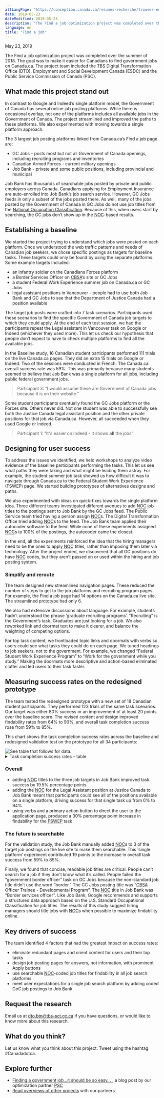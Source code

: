 ```yaml
---
altLangPage: "https://conception.canada.ca/resumes-recherche/trouver-emploi-resume-recherche.html"
date: 2019-05-23
dateModified: 2019-05-23
description: "The Find a job optimization project was completed over the summer of 2018. The goal was to make it easier for Canadians to find government jobs on Canada.ca."
language: en
title: "Find a job"
---
```

<p class="post-meta">May 23, 2019</p>
<p>The Find a job optimization project was completed over the summer of 2018. The goal was to make it easier for Canadians to find government jobs on Canada.ca. The project team included the TBS Digital Transformation Office (DTO), Employment and Social Development Canada (ESDC) and the Public Service Commission of Canada (PSC).</p>
<h2>What made this project stand out</h2>
<p>In contrast to Google and Indeed’s single platform model, the Government of Canada has several online job posting platforms. While there is occasional overlap, not one of the platforms includes all available jobs in the Government of Canada. The project streamlined and improved the paths to these platforms. We also experimented with moving towards a single platform approach.</p>
<p>The 3 largest job posting platforms linked from Canada.ca’s Find a job page are:</p>
<ul>
  <li>GC Jobs - posts most but not all Government of Canada openings, including recruiting programs and inventories</li>
  <li>Canadian Armed Forces - current military openings</li>
  <li>Job Bank - private and some public positions, including provincial and municipal </li>
</ul>
<p>Job Bank has thousands of searchable jobs posted by private and public employers across Canada. Canadians applying for Employment Insurance are auto-enrolled into Job Bank’s job search service. However, GC Jobs feeds in only a subset of the jobs posted there. As well, many of the jobs posted by the Government of Canada in GC Jobs do not use job titles from the <a href="http://NOC.esdc.gc.ca/English/NOC/SearchIndex.aspx?ver=118val65">National Occupation Classification</a>. Because of this, when users start by searching, the GC jobs don’t show up in the <abbr title="National Occupation Classification">NOC</abbr>-based results.</p>
<h2>Establishing a baseline</h2>
<p>We started the project trying to understand which jobs were posted on each platform. Once we understood the web traffic patterns and needs of Canadian job seekers, we chose specific postings as targets for baseline tasks. These targets could only be found by using the separate platforms. Some example targets included:</p>
<ul>
  <li>an infantry soldier on the Canadians Forces platform </li>
  <li>a Border Services Officer on <abbr title="Canada Border Services Agency">CBSA</abbr>’s site or GC Jobs</li>
  <li>a student Federal Work Experience summer job on Canada.ca or GC Jobs</li>
  <li>legal assistant positions in Vancouver - people had to use both Job Bank and GC Jobs to see that the Department of Justice Canada had a position available </li>
</ul>
<p>The target job posts were crafted into 7 task scenarios.  Participants used these scenarios to find the specific Government of Canada job targets to which they could apply.  At the end of each test session, we had the participants repeat the Legal assistant in Vancouver task on Google or Indeed (whichever they used more). This let us check our hypothesis that people don’t expect to have to check multiple platforms to find all the available jobs.</p>
<p>In the Baseline study, 16 Canadian student participants performed 111 trials on the live Canada.ca pages. They did an extra 15 trials on Google or Indeed. Two of the sessions were conducted in French. The Canada.ca overall success rate was 59%. This was primarily because many students seemed to believe that Job Bank was a single platform for all jobs, including public federal government jobs. </p>
<blockquote>Participant 3: “I would assume these are Government of Canada jobs because it is on their website.”</blockquote>
<p>Some student participants eventually found the GC Jobs platform or the Forces site. Others never did. Not one student was able to successfully see both the Justice Canada legal assistant position and the other private positions for that job via Canada.ca. However, all succeeded when they used Google or Indeed.</p>
<blockquote>Participant 1: “It's easier on Indeed - it shows <b>all</b> the jobs”</blockquote>
<h2>Designing for user success</h2>
<p>To address the issues we identified, we held workshops to analyze video evidence of the baseline participants performing the tasks. This let us see what paths they were taking and what might be leading them astray.  For example, the student summer job task showed us how difficult it was to navigate through Canada.ca to the Federal Student Work Experience (FSWEP) page. We started building prototypes of alternatives designs and paths. </p>
<p>We also experimented with ideas on quick-fixes towards the single platform idea. Three different teams investigated different avenues to add <abbr title="National Occupation Classification">NOC</abbr> job titles to the postings sent to Job Bank by the GC Jobs feed. The Public Service team tried having a person assign <abbr title="National Occupation Classification">NOC</abbr>s. The Digital Transformation Office tried adding <abbr title="National Occupation Classification">NOC</abbr>s to the feed. The Job Bank team applied their autocoder software to the feed. While none of these experiments assigned <abbr title="National Occupation Classification">NOC</abbr>s to 100% of the postings, the autocoder came the closest. </p>
<p>In the end, all the experiments reinforced the idea that the hiring managers need to be the ones to apply <abbr title="National Occupation Classification">NOC</abbr> titles, rather than imposing them later via technology. After the project ended, we discovered that all GC positions do have <abbr title="National Occupation Classification">NOC</abbr> codes, but they aren’t passed on or used within the hiring and job posting system. </p>
<h3>Simplify and reroute</h3>
<p>The team designed new streamlined navigation pages. These reduced the number of steps to get to the job platforms and recruiting program pages. For example, the Find a job page had 14 options on the Canada.ca live site. The streamlined prototype had only 6.</p>
<p>We also had extensive discussions about language. For example, students hadn’t understood the phrase ‘graduate recruiting programs’. “Recruiting” is the Government’s task. Graduates are just looking for a job.  We also reworked link and doormat text to make it clearer, and balance the weighting of competing options.</p>
<p>For top task content, we frontloaded topic links and doormats with verbs so users could see what tasks they could do on each page. We tuned headings to job seekers, not to the government. For example, we changed “Federal Student Work Experience Program” to “Work for the government while you study.” Making the doormats more descriptive and action-based eliminated clutter and led users to their task faster.</p>
<h2>Measuring success rates on the redesigned prototype</h2>
<p>The team tested the redesigned prototype with a new set of 18 Canadian student participants. They performed 123 trials of the same task scenarios. Our target was either 80% success or an improvement of at least 20 points over the baseline score. The revised content and design improved findability rates from 64% to 90%, and overall task completion success rose from 59% to 85%.</p>
<p>This chart shows the task completion success rates across the baseline and redesigned validation test on the prototype for all 34 participants: </p>
<img class="img-responsive hidden-sm hidden-xs" alt="See table that follows for data." src="../images/jobs/jobs-task-success-chart.png"/>
<div class="row col-md-9">
  <details>
    <summary> Task completion success rates – table </summary>
    <p>Baseline measurement at start of project, validation on prototype redesigned by project team.</p>
    <div class="table-bravo">
      <table class="table table-bordered">
        <thead>
          <tr>
            <th scope="col">Task</th>
            <th scope="col">Baseline</th>
            <th scope="col">Validation</th>
          </tr>
        </thead>
        <tbody>
          <tr>
            <td>1. Office admin - GC Jobs</td>
            <td  >63%</td>
            <td>61%</td>
          </tr>
          <tr>
            <td>2. Vet in New Brunswick - GC Jobs</td>
            <td>69%</td>
            <td>100%</td>
          </tr>
          <tr>
            <td>3. Forces Soldier - NatSecurity</td>
            <td  >69%</td>
            <td>89%</td>
          </tr>
          <tr>
            <td>4. Border Officer - NatSecurity</td>
            <td  >69%</td>
            <td>78%</td>
          </tr>
          <tr>
            <td>5. Student - <abbr title="Federal Student Work Experience">FSWEP</abbr></td>
            <td  >56%</td>
            <td>94%</td>
          </tr>
          <tr>
            <td>6. Legal Assistant - Job Bank </td>
            <td  >0%</td>
            <td>94%</td>
          </tr>
          <tr>
            <td>7. Civilian Carpenter - GC Jobs </td>
            <td  >80%</td>
            <td>76%</td>
          </tr>
        </tbody>
      </table>
    </div>
  </details>
</div>
<h3>Overall</h3>
<ul>
  <li>adding <abbr title="National Occupation Classification">NOC</abbr> titles to the three job targets in Job Bank improved task success by 19.5% percentage points</li>
  <li>adding the <abbr title="National Occupation Classification">NOC</abbr> for the Legal Assistant position at Justice Canada to Job Bank meant that participants could see all of the positions available on a single platform, driving success for that single task up from 0% to 94%</li>
  <li>using verbs and a primary action button to direct the user to the application page, produced a 30% percentage point increase in findability for the <abbr title="Federal Student Work Experience">FSWEP</abbr> task</li>
</ul>
<h3>The future is searchable</h3>
<p>For the validation study, the Job Bank manually added <abbr title="National Occupation Classification">NOC</abbr>s to 3 of the target job postings on the live site to make them searchable. This ‘single platform’ experiment contributed 19 points to the increase in overall task success from 59% to 85%.</p>
<p>Finally, we found that concise, readable job titles are critical. People can’t search for a job if they don’t know what it’s called.  People failed the “government border officer” task on GC Jobs because the non-standard job title didn’t use the word “border.” The GC Jobs posting title was “<abbr title="Canada Border Services Agency">CBSA</abbr> Officer Trainee - Developmental Program”. The <abbr title="National Occupation Classification">NOC</abbr> title in Job Bank was “Border services officer”.   Like Job Bank, Google recommends and supports a structured data approach based on the U.S. Standard Occupational Classification for job titles. The results of this study suggest hiring managers should title jobs with <abbr title="National Occupation Classification">NOC</abbr>s when possible to maximize findability online. </p>
<h2>Key drivers of success</h2>
<p>The team identified 4 factors that had the greatest impact on success rates:</p>
<ul>
  <li>eliminate redundant pages and orient content for users and their top tasks</li>
  <li>design job posting pages for answers, not information, with prominent Apply buttons</li>
  <li>use searchable <abbr title="National Occupation Classification">NOC</abbr>-coded job titles for findability in all job search platforms</li>
  <li>meet user expectations for a single job search platform by adding coded GoC job postings to Job Bank</li>
</ul>
<h2>Request the research </h2>
<p>Email us at <a href="mailto:dto.btn@tbs-sct.gc.ca">dto.btn@tbs-sct.gc.ca</a> if you have questions, or would like to know more about this research.</p>
<h2>What do you think?</h2>
<p>Let us know what you think about this project. Tweet using the hashtag #Canadadotca.</p>
<h2>Explore further </h2>
<ul>
  <li><a href="https://blog.canada.ca/2019/05/23/find-job.html">Finding a government job…it should be so easy… </a>, a blog post by our optimization partner <abbr title="Public Service Commission">PSC</abbr></li>
  <li><a href="https://blog.canada.ca/pages/project-overview.html">Read overviews of other projects</a> with our partners</li>
</ul>
